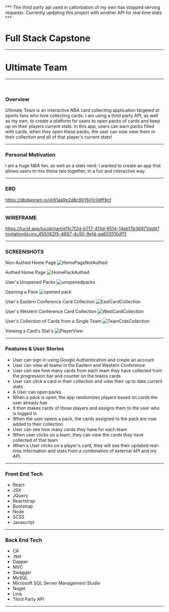 *** The third party api used in callorbation of my own has stopped serving requests. Currently updating this project with another API for real time stats ***

# Full Stack Capstone
<hr />

# Ultimate Team
<hr />
<br />

### Overview

Ultimate Team is an interactive NBA card collecting application targeted at sports fans who love collecting cards. I am using a third party API, as well as my own, to create a platform for users to open packs of cards and keep up on their players current stats. In this app, users can earn packs filled with cards, when they open these packs, the user can now view them in their collection and all of that player's current stats! 
<hr />

### Personal Motivation
I am a huge NBA fan, as well as a stats nerd. I wanted to create an app that allows users to mix these two together, in a fun and interactive way. 
<hr />

### ERD
https://dbdiagram.io/d/61aa9e2d8c901501c0dff9cf
<hr />

### WIREFRAME 
https://lucid.app/lucidchart/e11c7f2d-b717-413d-9514-14eb17b36971/edit?invitationId=inv_455062f5-4667-4c50-9e1d-aa603510df11
<hr />

### SCREENSHOTS
Non-Authed Home Page
![HomePageNotAuthed](https://user-images.githubusercontent.com/76926244/148658724-5c19fb83-475b-46ab-bce6-23b0af2e81eb.PNG)

Authed Home Page
![HomePackAuthed](https://user-images.githubusercontent.com/76926244/148658723-4b2acf9b-df45-4f5f-8386-0ce015ceec81.PNG)

User's Unopened Packs
![unopenedpacks](https://user-images.githubusercontent.com/76926244/148658747-bbf94fe2-31a2-46b6-ae77-4cdb06445901.PNG)

Opening a Pack
![opened pack](https://user-images.githubusercontent.com/76926244/148658758-fef82e7e-9f61-4e13-9204-9e6f69cc549a.PNG)

User's Eastern Conference Card Collection 
![EastCardCollection](https://user-images.githubusercontent.com/76926244/148658777-ebb08506-b62b-42f5-8353-16598a9e2a93.PNG)

User's Western Conference Card Collection
![WestCardCollection](https://user-images.githubusercontent.com/76926244/148658778-08e6c575-3510-4573-a396-f899d58357b6.PNG)

User's Collection of Cards from a Single Team
![TeamCrdsCollection](https://user-images.githubusercontent.com/76926244/148658786-03fa85c6-4216-4dca-b74c-43dc2de77f15.PNG)

Viewing a Card's Stat's
![PlayerView](https://user-images.githubusercontent.com/76926244/148658789-a475f119-ba0d-493d-9e18-9b571038cff5.PNG)

<hr />

### Features & User Stories
- User can sign in using Google Authentication and create an account
- User can view all teams in the Eastern and Western Conference
- User can see how many cards from each team they have collected from the progression bar and counter on the teams cards
- User can click a card in their collection and view their up to date current stats
- A User can open packs
- When a pack is open, the app randomizes players based on cards the user already has
- It then makes cards of those players and assigns them to the user who is logged in
- When the user opens a pack, the cards assigned to the pack are now added to their collection
- User can see how many cards they have for each team
- When user clicks on a team, they can view the cards they have collected of that team
- When a User clicks on a player's card, they will see their updated real-time information and stats from a combination of external API and my API.
<hr />

### Front End Tech
- React
- JSX
- JQuery
- Reactstrap
- Bootstrap
- Node
- SCSS
- Javascript
<hr />

### Back End Tech
- C#
- .Net
- Dapper
- MVC
- Swagger
- MySQL
- Microsoft SQL Server Management Studio
- Nuget
- Linq
- Third Party API
<hr />
